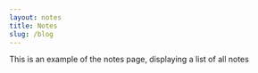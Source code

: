 ```yaml
---
layout: notes
title: Notes
slug: /blog
---
```


This is an example of the notes page, displaying a list of all notes
<br />
